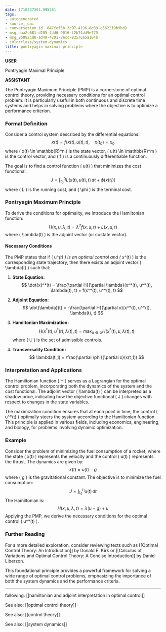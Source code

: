 ```yaml
---
date: 1718437394.995481
tags:
- autogenerated
- source__oai
- conversation_id__847fef5b-3c97-4196-8d09-c5622f9b9bd9
- msg_aaa2c681-d205-4dd6-9016-f2b74dd9e775
- msg_8b982cd8-ad40-4201-8ecc-83576a5a104b
- colorclass/system-dynamics
title: pontryagin maximal principle
---
```


**USER**

Pontryagin Maximal Principle


**ASSISTANT**

The Pontryagin Maximum Principle (PMP) is a cornerstone of optimal control theory, providing necessary conditions for an optimal control problem. It is particularly useful in both continuous and discrete time systems and helps in solving problems where the objective is to optimize a performance criterion.

### Formal Definition

Consider a control system described by the differential equations:
$$
\dot{x}(t) = f(x(t), u(t), t), \quad x(t_0) = x_0
$$
where \( x(t) \in \mathbb{R}^n \) is the state vector, \( u(t) \in \mathbb{R}^m \) is the control vector, and \( f \) is a continuously differentiable function.

The goal is to find a control function \( u(t) \) that minimizes the cost functional:
$$
J = \int_{t_0}^{t_1} L(x(t), u(t), t) \, dt + \phi(x(t_1))
$$
where \( L \) is the running cost, and \( \phi \) is the terminal cost.

### Pontryagin Maximum Principle

To derive the conditions for optimality, we introduce the Hamiltonian function:
$$
H(x, u, \lambda, t) = \lambda^T f(x, u, t) + L(x, u, t)
$$
where \( \lambda(t) \) is the adjoint vector (or costate vector).

#### Necessary Conditions

The PMP states that if \( u^*(t) \) is an optimal control and \( x^*(t) \) is the corresponding state trajectory, then there exists an adjoint vector \( \lambda(t) \) such that:

1. **State Equation:**
   $$
   \dot{x}^*(t) = \frac{\partial H}{\partial \lambda}(x^*(t), u^*(t), \lambda(t), t) = f(x^*(t), u^*(t), t)
   $$

2. **Adjoint Equation:**
   $$
   \dot{\lambda}(t) = -\frac{\partial H}{\partial x}(x^*(t), u^*(t), \lambda(t), t)
   $$

3. **Hamiltonian Maximization:**
   $$
   H(x^*(t), u^*(t), \lambda(t), t) = \max_{u \in U} H(x^*(t), u, \lambda(t), t)
   $$
   where \( U \) is the set of admissible controls.

4. **Transversality Condition:**
   $$
   \lambda(t_1) = \frac{\partial \phi}{\partial x}(x(t_1))
   $$

### Interpretation and Applications

The Hamiltonian function \( H \) serves as a Lagrangian for the optimal control problem, incorporating both the dynamics of the system and the cost functional. The adjoint vector \( \lambda(t) \) can be interpreted as a shadow price, indicating how the objective functional \( J \) changes with respect to changes in the state variables.

The maximization condition ensures that at each point in time, the control \( u^*(t) \) optimally steers the system according to the Hamiltonian function. This principle is applied in various fields, including economics, engineering, and biology, for problems involving dynamic optimization.

### Example

Consider the problem of minimizing the fuel consumption of a rocket, where the state \( x(t) \) represents the velocity and the control \( u(t) \) represents the thrust. The dynamics are given by:
$$
\dot{x}(t) = u(t) - g
$$
where \( g \) is the gravitational constant. The objective is to minimize the fuel consumption:
$$
J = \int_{t_0}^{t_1} u(t) \, dt
$$
The Hamiltonian is:
$$
H(x, u, \lambda, t) = \lambda (u - g) + u
$$
Applying the PMP, we derive the necessary conditions for the optimal control \( u^*(t) \).

### Further Reading

For a more detailed exploration, consider reviewing texts such as [[Optimal Control Theory: An Introduction]] by Donald E. Kirk or [[Calculus of Variations and Optimal Control Theory: A Concise Introduction]] by Daniel Liberzon.

This foundational principle provides a powerful framework for solving a wide range of optimal control problems, emphasizing the importance of both the system dynamics and the performance criteria.


---


following: [[hamiltonian and adjoint interpretation in optimal control]]

See also: [[optimal control theory]]


See also: [[control theory]]


See also: [[system dynamics]]